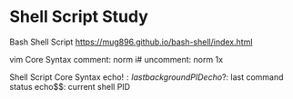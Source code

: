 # Shell Script Study

Bash Shell Script https://mug896.github.io/bash-shell/index.html

vim Core Syntax
comment: norm i#
uncomment: norm 1x

Shell Script Core Syntax
echo$!: last background PID
echo$?: last command status
echo$$: current shell PID
